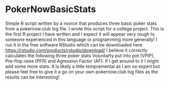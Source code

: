 # PokerNowBasicStats
Simple R script written by a novice that produces three basic poker stats from a pokernow.club log file.
I wrote this script for a college project. 
This is the first R project I have written and I expect it will appear very rough to someone experienced in this language or programming more generally!
I run it in the free software RStudio which can be downloaded here https://rstudio.com/products/rstudio/download/
I believe it correctly calculates the following three poker stats Voluntarty put into pot (VPIP), Pre-flop raise (PFR) and Agression Factor (AF).
If I get around to it I might add some more stats.
It is likely a little tempramental as I am no expert but please feel free to give it a go on your own pokernow.club log files as the results can be interesting!
